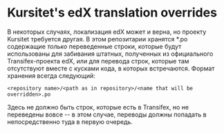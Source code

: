 # Kursitet's edX translation overrides

В некоторых случаях, локализация edX может и верна, но проекту Kursitet требуется другая. В этом репозитарии хранятся *.po содержащие *только* переведенные строки, которые будут использованы для забивания штатных, полученных из официального Transifex-проекта edX, или для перевода строк, которые там отсутствуют вместе с кусками кода, в которых встречаются. Формат хранения всегда следующий:

    <repository name>/<path as in repository>/<name that will be overridden>.po

Здесь не должно быть строк, которые есть в Transifex, но не переведены вовсе -- в этом случае, переводы должны попадать в непосредственно туда в первую очередь.
